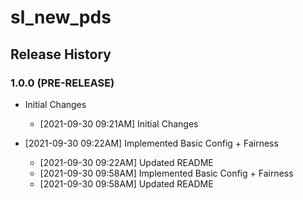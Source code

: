 # sl_new_pds

## Release History

### 1.0.0 (PRE-RELEASE)
* Initial Changes  
  *  [2021-09-30 09:21AM] Initial Changes

* [2021-09-30 09:22AM] Implemented Basic Config + Fairness 
  *  [2021-09-30 09:22AM] Updated README
  *  [2021-09-30 09:58AM] Implemented Basic Config + Fairness
  *  [2021-09-30 09:58AM] Updated README
